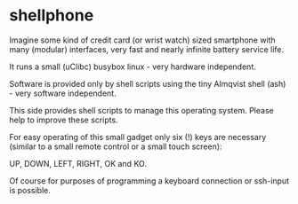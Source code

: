 # shellphone

Imagine some kind of credit card (or wrist watch) sized smartphone
with many (modular) interfaces, very fast and nearly infinite
battery service life.

It runs a small (uClibc) busybox linux - very hardware independent.

Software is provided only by shell scripts using the tiny
Almqvist shell (ash) - very software independent.

This side provides shell scripts to manage this operating system.
Please help to improve these scripts.

For easy operating of this small gadget only six (!) keys are
necessary (similar to a small remote control or
a small touch screen):

 UP, DOWN, LEFT, RIGHT, OK and KO.

Of course for purposes of programming a keyboard connection or
ssh-input is possible.
